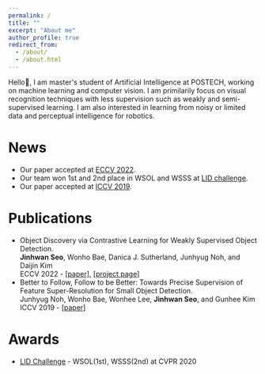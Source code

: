 ```yaml
---
permalink: /
title: ""
excerpt: "About me"
author_profile: true
redirect_from: 
  - /about/
  - /about.html
---
```


Hello:wave:, I am master's student of Artificial Intelligence at POSTECH, working on machine learning and computer vision.
I am primilarily focus on visual recognition techniques with less supervision such as weakly and semi-supervised learning.
I am also interested in learning from noisy or limited data and perceptual intelligence for robotics.
<!---It leads me to think about follow-up research directions: 1. Learning from noisy labels 2. Perceptual intelligence for robotics.-->

News
======
* Our paper accepted at [ECCV 2022](/publication/2022-wsod).
* Our team won 1st and 2nd place in WSOL and WSSS at [LID challenge](https://lidchallenge.github.io/).  
* Our paper accepted at [ICCV 2019](/publication/2019-Noh_2019_ICCV).

Publications
======
* Object Discovery via Contrastive Learning for Weakly Supervised Object Detection.  
**Jinhwan Seo**, Wonho Bae, Danica J. Sutherland, Junhyug Noh, and Daijin Kim  
ECCV 2022 - [[paper]](https://jinhseo.github.io/), [[project page]](https://jinhseo.github.io/research/wsod.html)
* Better to Follow, Follow to be Better: Towards Precise Supervision of Feature Super-Resolution for Small Object Detection.  
Junhyug Noh, Wonho Bae, Wonhee Lee, **Jinhwan Seo**, and Gunhee Kim  
ICCV 2019 - [[paper]](https://openaccess.thecvf.com/content_ICCV_2019/papers/Noh_Better_to_Follow_Follow_to_Be_Better_Towards_Precise_Supervision_ICCV_2019_paper.pdf)

Awards
======
* [LID Challenge](https://lidchallenge.github.io/) - WSOL(1st), WSSS(2nd) at CVPR 2020
